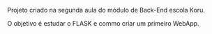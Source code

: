 Projeto criado na segunda aula do módulo de Back-End escola Koru.


O objetivo é estudar o FLASK e commo criar um primeiro WebApp.